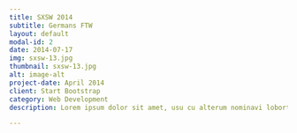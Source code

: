 ```yaml
---
title: SXSW 2014
subtitle: Germans FTW
layout: default
modal-id: 2
date: 2014-07-17
img: sxsw-13.jpg
thumbnail: sxsw-13.jpg
alt: image-alt
project-date: April 2014
client: Start Bootstrap
category: Web Development
description: Lorem ipsum dolor sit amet, usu cu alterum nominavi lobortis. At duo novum diceret. Tantas apeirian vix et, usu sanctus postulant inciderint ut, populo diceret necessitatibus in vim. Cu eum dicam feugiat noluisse.

---
```

